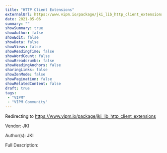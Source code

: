 ```yaml
---
title: "HTTP Client Extensions"
externalUrl: https://www.vipm.io/package/jki_lib_http_client_extensions
date: 2021-05-06
summary: ""
showSummary: true
showAuthor: false
showEdit: false
showData: false
showViews: false
showReadingTime: false
showWordCount: false
showBreadcrumbs: false
showHeadingAnchors: false
sharingLinks: false
showZenMode: false
showPagination: false
showRelatedContent: false
draft: true
tags:
 - "VIPM"
 - "VIPM Community"
---
```


Redirecting to https://www.vipm.io/package/jki_lib_http_client_extensions

Vendor: JKI

Author(s): JKI
 
Full Description:
